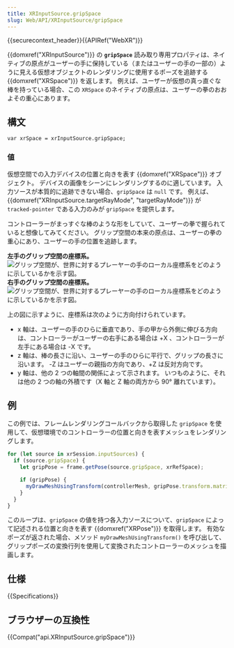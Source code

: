 ```yaml
---
title: XRInputSource.gripSpace
slug: Web/API/XRInputSource/gripSpace
---
```


{{securecontext_header}}{{APIRef("WebXR")}}

{{domxref("XRInputSource")}} の **`gripSpace`** 読み取り専用プロパティは、ネイティブの原点がユーザーの手に保持している（またはユーザーの手の一部の）ように見える仮想オブジェクトのレンダリングに使用するポーズを追跡する {{domxref("XRSpace")}} を返します。 例えば、ユーザーが仮想の真っ直ぐな棒を持っている場合、この `XRSpace` のネイティブの原点は、ユーザーの拳のおおよその重心にあります。

## 構文

```
var xrSpace = xrInputSource.gripSpace;
```

### 値

仮想空間での入力デバイスの位置と向きを表す {{domxref("XRSpace")}} オブジェクト。 デバイスの画像をシーンにレンダリングするのに適しています。 入力ソースが本質的に追跡できない場合、`gripSpace` は `null` です。 例えば、{{domxref("XRInputSource.targetRayMode", "targetRayMode")}} が `tracked-pointer` である入力のみが `gripSpace` を提供します。

コントローラーがまっすぐな棒のような形をしていて、ユーザーの拳で握られていると想像してみてください。 グリップ空間の本来の原点は、ユーザーの拳の重心にあり、ユーザーの手の位置を追跡します。

**左手のグリップ空間の座標系。**![グリップ空間が、世界に対するプレーヤーの手のローカル座標系をどのように示しているかを示す図。](https://developer.mozilla.org/en-US/docs/web/api/xrinputsource/gripspace/GripSpace-LeftHand-Light.svg)**右手のグリップ空間の座標系。**![グリップ空間が、世界に対するプレーヤーの手のローカル座標系をどのように示しているかを示す図。](https://developer.mozilla.org/en-US/docs/web/api/xrinputsource/gripspace/GripSpace-RightHand-Light.svg)

上の図に示すように、座標系は次のように方向付けられています。

- x 軸は、ユーザーの手のひらに垂直であり、手の甲から外側に伸びる方向は、コントローラーがユーザーの右手にある場合は +X 、コントローラーが左手にある場合は -X です。
- z 軸は、棒の長さに沿い、ユーザーの手のひらに平行で、グリップの長さに沿います。 -Z はユーザーの親指の方向であり、+Z は反対方向です。
- y 軸は、他の 2 つの軸間の関係によって示されます。 いつものように、それは他の 2 つの軸の外積です（X 軸と Z 軸の両方から 90° 離れています）。

## 例

この例では、フレームレンダリングコールバックから取得した `gripSpace` を使用して、仮想環境でのコントローラーの位置と向きを表すメッシュをレンダリングします。

```js
for (let source in xrSession.inputSources) {
  if (source.gripSpace) {
    let gripPose = frame.getPose(source.gripSpace, xrRefSpace);

    if (gripPose) {
      myDrawMeshUsingTransform(controllerMesh, gripPose.transform.matrix);
    }
  }
}
```

このループは、`gripSpace` の値を持つ各入力ソースについて、`gripSpace` によって記述される位置と向きを表す {{domxref("XRPose")}} を取得します。 有効なポーズが返された場合、メソッド `myDrawMeshUsingTransform()` を呼び出して、グリップポーズの変換行列を使用して変換されたコントローラーのメッシュを描画します。

## 仕様

{{Specifications}}

## ブラウザーの互換性

{{Compat("api.XRInputSource.gripSpace")}}
